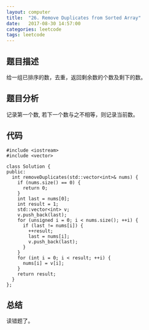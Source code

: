 ```yaml
---
layout:	computer
title:	"26. Remove Duplicates from Sorted Array"
date:	2017-08-30 14:57:00
categories: leetcode
tags: leetcode
---
```


## 题目描述
给一组已排序的数，去重，返回剩余数的个数及剩下的数。

## 题目分析
记录第一个数, 若下一个数与之不相等，则记录当前数。


## 代码
```
#include <iostream>
#include <vector>

class Solution {
public:
  int removeDuplicates(std::vector<int>& nums) {
    if (nums.size() == 0) {
      return 0;
    }
    int last = nums[0];
    int result = 1;
    std::vector<int> v;
    v.push_back(last);
    for (unsigned i = 0; i < nums.size(); ++i) {
      if (last != nums[i]) {
        ++result;
        last = nums[i];
        v.push_back(last);
      }
    }
    for (int i = 0; i < result; ++i) {
      nums[i] = v[i];
    }
    return result;
  }
};
```

## 总结
读错题了。
